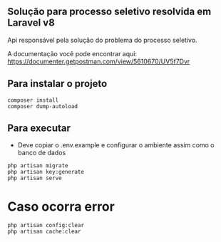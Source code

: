 ## Solução para processo seletivo resolvida em Laravel v8
Api responsável pela solução do problema do processo seletivo.

A documentação você pode encontrar aqui: https://documenter.getpostman.com/view/5610670/UV5f7Dvr

## Para instalar o projeto
```
composer install 
composer dump-autoload
```

## Para executar
- Deve copiar o .env.example e configurar o ambiente assim como o banco de dados
```
php artisan migrate
php artisan key:generate
php artisan serve
```

# Caso ocorra error
```
php artisan config:clear
php artisan cache:clear
```
